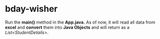 # bday-wisher

  Run the **main()** method in the **App.java.**
As of now, it will read all data from **excel** and **convert** them into **Java Objects** and will return as a *List&lt;StudentDetails&gt;*.
